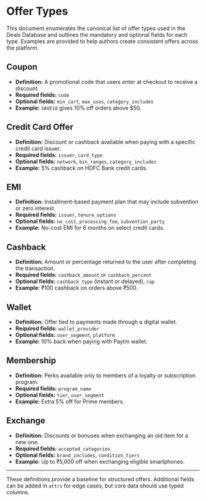 # Offer Types

This document enumerates the canonical list of offer types used in the Deals Database and outlines the mandatory and optional fields for each type. Examples are provided to help authors create consistent offers across the platform.

## Coupon
* **Definition:** A promotional code that users enter at checkout to receive a discount.
* **Required fields:** `code`
* **Optional fields:** `min_cart`, `max_uses`, `category_includes`
* **Example:** `SAVE10` gives 10% off orders above $50.

## Credit Card Offer
* **Definition:** Discount or cashback available when paying with a specific credit card issuer.
* **Required fields:** `issuer`, `card_type`
* **Optional fields:** `network`, `bin_ranges`, `category_includes`
* **Example:** 5% cashback on HDFC Bank credit cards.

## EMI
* **Definition:** Installment-based payment plan that may include subvention or zero interest.
* **Required fields:** `issuer`, `tenure_options`
* **Optional fields:** `no_cost`, `processing_fee`, `subvention_party`
* **Example:** No-cost EMI for 6 months on select credit cards.

## Cashback
* **Definition:** Amount or percentage returned to the user after completing the transaction.
* **Required fields:** `cashback_amount` or `cashback_percent`
* **Optional fields:** `cashback_type` (instant or delayed), `cap`
* **Example:** ₹100 cashback on orders above ₹500.

## Wallet
* **Definition:** Offer tied to payments made through a digital wallet.
* **Required fields:** `wallet_provider`
* **Optional fields:** `user_segment`, `platform`
* **Example:** 10% back when paying with Paytm wallet.

## Membership
* **Definition:** Perks available only to members of a loyalty or subscription program.
* **Required fields:** `program_name`
* **Optional fields:** `tier`, `user_segment`
* **Example:** Extra 5% off for Prime members.

## Exchange
* **Definition:** Discounts or bonuses when exchanging an old item for a new one.
* **Required fields:** `accepted_categories`
* **Optional fields:** `brand_includes`, `condition_tiers`
* **Example:** Up to ₹5,000 off when exchanging eligible smartphones.

---
These definitions provide a baseline for structured offers. Additional fields can be added in `attrs` for edge cases, but core data should use typed columns.

